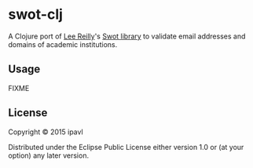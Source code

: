 # swot-clj

A Clojure port of [Lee Reilly](https://github.com/leereilly)'s [Swot library](https://github.com/leereilly/swot)
to validate email addresses and domains of academic institutions.

## Usage

FIXME

## License

Copyright © 2015 ipavl

Distributed under the Eclipse Public License either version 1.0 or (at
your option) any later version.

